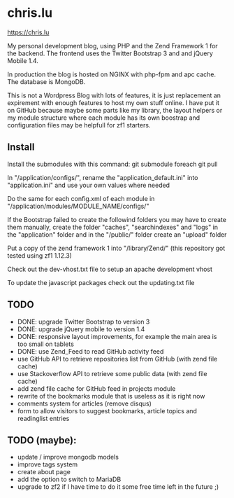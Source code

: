 chris.lu
========

https://chris.lu

My personal development blog, using PHP and the Zend Framework 1 for the backend. The frontend uses the Twitter Bootstrap 3 and and jQuery Mobile 1.4.

In production the blog is hosted on NGINX with php-fpm and apc cache. The database is MongoDB.

This is not a Wordpress Blog with lots of features, it is just replacement an expirement with enough features to host my own stuff online. I have put it on GitHub because maybe some parts like my library, the layout helpers or my module structure where each module has its own boostrap and configuration files may be helpfull for zf1 starters.

Install
-------

Install the submodules with this command:
git submodule foreach git pull

In "/application/configs/", rename the "application_default.ini" into "application.ini" and use your own values where needed

Do the same for each config.xml of each module in "/application/modules/MODULE_NAME/configs/"

If the Bootstrap failed to create the followind folders you may have to create them manually, create the folder "caches", "searchindexes" and "logs" in the "application" folder and in the "/public/" folder create an "upload" folder

Put a copy of the zend framework 1 into "/library/Zend/" (this repository got tested using zf1 1.12.3)

Check out the dev-vhost.txt file to setup an apache development vhost

To update the javascript packages check out the updating.txt file

TODO
----

* DONE: upgrade Twitter Bootstrap to version 3
* DONE: upgrade jQuery mobile to version 1.4
* DONE: responsive layout improvements, for example the main area is too small on tablets
* DONE: use Zend_Feed to read GitHub activity feed
* use GitHub API to retrieve repositories list from GitHub (with zend file cache)
* use Stackoverflow API to retrieve some public data (with zend file cache)
* add zend file cache for GitHub feed in projects module
* rewrite of the bookmarks module that is useless as it is right now
* comments system for articles (remove disqus)
* form to allow visitors to suggest bookmarks, article topics and readinglist entries

TODO (maybe):
-------------

* update / improve mongodb models
* improve tags system
* create about page
* add the option to switch to MariaDB
* upgrade to zf2 if I have time to do it some free time left in the future ;)